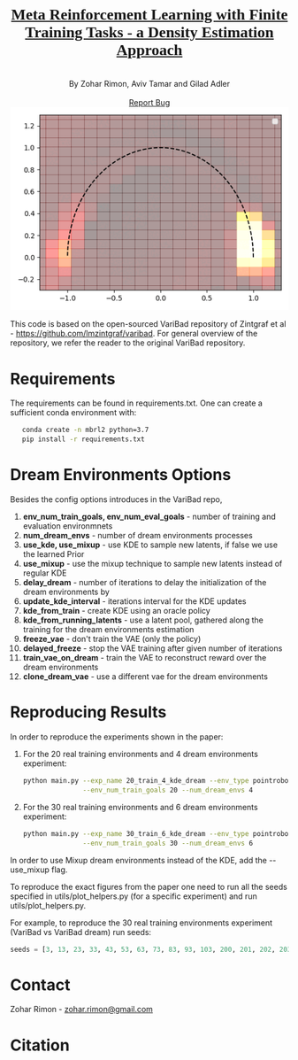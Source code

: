 <p align="center"><h1 align='center' class="header-title" style="font-family:'Nunito';"><a href="#">
Meta Reinforcement Learning with Finite Training Tasks - a Density Estimation Approach</a>
</h1> <p align="center">
 <br/> By Zohar Rimon, Aviv Tamar and Gilad Adler <br />
<br /> <a href="https://github.com/zoharri/ReId/issues">Report Bug</a> <br />
<img src="gifs/all_goals.gif"></p></p>



This code is based on the open-sourced VariBad repository of Zintgraf et al -
https://github.com/lmzintgraf/varibad.
For general overview of the repository, we refer the reader 
to the original VariBad repository.

# Requirements
The requirements can be found in requirements.txt. One can create a sufficient conda environment with:
```sh
   conda create -n mbrl2 python=3.7
   pip install -r requirements.txt
   ```


# Dream Environments Options
Besides the config options introduces in the VariBad repo, 
1. **env_num_train_goals, env_num_eval_goals** - number of training and evaluation environmnets
2. **num_dream_envs** - number of dream environments processes
3. **use_kde, use_mixup** - use KDE to sample new latents, if false we use the learned Prior
4. **use_mixup** - use the mixup technique to sample new latents instead of regular KDE
5. **delay_dream** - number of iterations to delay the initialization of the dream environments by
6. **update_kde_interval** - iterations interval for the KDE updates
7. **kde_from_train** - create KDE using an oracle policy
8. **kde_from_running_latents** - use a latent pool, gathered along the training for the dream environments estimation
9. **freeze_vae** - don't train the VAE (only the policy)
10. **delayed_freeze** - stop the VAE training after given number of iterations
11. **train_vae_on_dream** - train the VAE to reconstruct reward over the dream environments
12. **clone_dream_vae** - use a different vae for the dream environments

# Reproducing Results
In order to reproduce the experiments shown in the paper:
1. For the 20 real training environments and 4 dream environments experiment:
   ```sh
   python main.py --exp_name 20_train_4_kde_dream --env_type pointrobot_varibad\
                  --env_num_train_goals 20 --num_dream_envs 4
   ```
   
2. For the 30 real training environments and 6 dream environments experiment:
   ```sh
   python main.py --exp_name 30_train_6_kde_dream --env_type pointrobot_varibad \
                  --env_num_train_goals 30 --num_dream_envs 6
   ```

In order to use Mixup dream environments instead of the KDE, add the --use_mixup flag. 

To reproduce the exact figures from the paper one need to run all the seeds specified in utils/plot_helpers.py (for a specific experiment) and run utils/plot_helpers.py.

For example, to reproduce the 30 real training environments experiment (VariBad vs VariBad dream) run seeds:
```python
seeds = [3, 13, 23, 33, 43, 53, 63, 73, 83, 93, 103, 200, 201, 202, 203]
```

# Contact
Zohar Rimon -  zohar.rimon@gmail.com

# Citation

